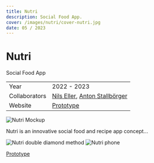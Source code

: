 ```yaml
---
title: Nutri
description: Social Food App.
cover: /images/nutri/cover-nutri.jpg
date: 05 / 2023
---
```


<info-grid>
<div>

# Nutri

Social Food App

</div>

<div>

|               |                                                                                                                                                                                                                       |
| ------------- | --------------------------------------------------------------------------------------------------------------------------------------------------------------------------------------------------------------------- |
| Year          | 2022 - 2023                                                                                                                                                                                                           |
| Collaborators | [Nils Eller](https://nilseller.com), [Anton Stallbörger](https://antonstallboerger.com)                                                                                                                               |
| Website       | [Prototype](https://www.figma.com/proto/tO5jcdD8IQBqJ6M6atsSHg/Designmethoden-Prototypen?page-id=0%3A1&node-id=1%3A7&viewport=-126%2C337%2C0.16&scaling=scale-down&starting-point-node-id=1%3A7&show-proto-sidebar=1) |

</div>
</info-grid>

![Nutri Mockup](/images/nutri/cover-nutri.jpg)

Nutri is an innovative social food and recipe app concept...

<two-full-grid>

![Nutri double diamond method](/images/nutri/nutri_double_diamond.webp)
![Nutri phone](/images/nutri/nutri_phone.webp)

</two-full-grid>

<project-links>

[Prototype](https://www.figma.com/proto/tO5jcdD8IQBqJ6M6atsSHg/Designmethoden-Prototypen?page-id=0%3A1&node-id=1%3A7&viewport=-126%2C337%2C0.16&scaling=scale-down&starting-point-node-id=1%3A7&show-proto-sidebar=1)

</project-links>
